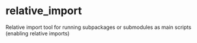 relative_import
===============

Relative import tool for running subpackages or submodules as main scripts (enabling relative imports)
